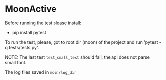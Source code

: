 # MoonActive
Before running the test please install:
- pip install pytest

To run the test, please, got to root dir (moon) of the project and run 'pytest -q tests/tests.py'. 

NOTE: The last test `test_small_text`  should fail, the api does not parse small font.

The log files saved in `moon/log_dir`